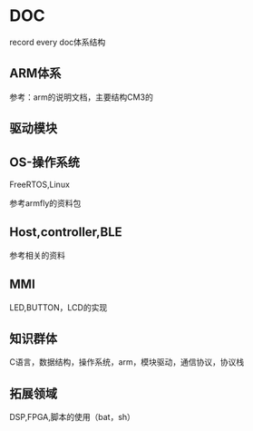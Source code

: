 # DOC
record every doc体系结构





## ARM体系

参考：arm的说明文档，主要结构CM3的

## 驱动模块



## OS-操作系统

FreeRTOS,Linux

参考armfly的资料包



## Host,controller,BLE

参考相关的资料



## MMI

LED,BUTTON，LCD的实现



## 知识群体

C语言，数据结构，操作系统，arm，模块驱动，通信协议，协议栈



## 拓展领域

DSP,FPGA,脚本的使用（bat，sh）

